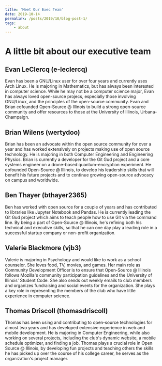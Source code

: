 ```yaml
---
title: 'Meet Our Exec Team'
date: 2019-10-14
permalink: /posts/2019/10/blog-post-1/
tags:
    - about
---
```


A little bit about our executive team
======

Evan LeClercq (e-leclercq)
------

Evan has been a GNU/Linux user for over four years and currently uses Arch Linux.
He is majoring in Mathematics, but has always been interested in computer science.
While he may not be a computer science major, Evan has always loved open-source projecs, especially those involving GNU/Linux, and the principles of the open-source community.
Evan and Brian cofounded Open-Source @ Illinois to build a strong open-source community and offer resources to those at the University of Illinois, Urbana-Champaign.

Brian Wilens (wertydoo)
------

Brian has been an advocate within the open source community for over a year and has worked extensively on projects making use of open source technology.
He is majoring in both Computer Engineering and Engineering Physics.
Brian is currently a developer for the Git Gud project and a core systems engineer on a drone-based quantum-encryption experiment. 
He cofounded Open-Source @ Illinois, to develop his leadership skills that will benefit his future projects and to continue growing open-source advocacy on campus and worldwide.

Ben Thayer (bthayer2365)
------

Ben has worked with open source for a couple of years and has contributed to libraries like Jupyter Notebook and Pandas. 
He is currently leading the Git Gud project which aims to teach people how to use Git via the command line. 
By being a part of Open-Source @ Illinois, he's refining both his technical and executive skills, so that he can one day play a leading role in a successful startup company or non-profit organization.

Valerie Blackmore (vjb3)
------

Valerie is majoring in Psychology and would like to work as a school counselor. 
She loves food, TV, movies, and games. Her main role as Community Development Officer is to ensure that Open-Source @ Illinois follows Mozilla's community participation guidelines and the University of Illinois' Student Code.
She also sends out weekly emails to club members and organizes fundraising and social events for the organization. 
She plays a key role in representing the members of the club who have little experience in computer science.

Thomas Driscoll (thomasdriscoll)
------

Thomas has been using and contributing to open-source technologies for almost two years and has developed extensive experience in web and mobile development. 
He is majoring in Computer Engineering, while also working on several projects, including the club's dynamic website, a mobile schedule optimizer, and finding a job. 
Thomas plays a crucial role in Open Source @ Illinois, by developing fun projects and teaching others the skills he has picked up over the course of his college career, he serves as the organization's project manager.
